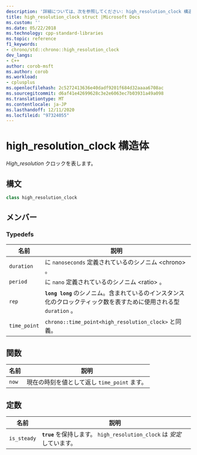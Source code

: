 ```yaml
---
description: '詳細については、次を参照してください: high_resolution_clock 構造体'
title: high_resolution_clock struct |Microsoft Docs
ms.custom: ''
ms.date: 05/22/2018
ms.technology: cpp-standard-libraries
ms.topic: reference
f1_keywords:
- chrono/std::chrono::high_resolution_clock
dev_langs:
- C++
author: corob-msft
ms.author: corob
ms.workload:
- cplusplus
ms.openlocfilehash: 2c5272413636e40dadf9201f684d32aaaa6708ac
ms.sourcegitcommit: d6af41e42699628c3e2e6063ec7b03931a49a098
ms.translationtype: MT
ms.contentlocale: ja-JP
ms.lasthandoff: 12/11/2020
ms.locfileid: "97324055"
---
```

# <a name="high_resolution_clock-struct"></a>high_resolution_clock 構造体

*High_resolution* クロックを表します。

## <a name="syntax"></a>構文

```cpp
class high_resolution_clock
```

## <a name="members"></a>メンバー

### <a name="typedefs"></a>Typedefs

|名前|説明|
|----------|-----------------|
|`duration`|に `nanoseconds` 定義されているのシノニム \<chrono> 。|
|`period`|に `nano` 定義されているのシノニム \<ratio> 。|
|`rep`|**`long long`** のシノニム。含まれているのインスタンス化のクロックティック数を表すために使用される型 `duration` 。|
|`time_point`|`chrono::time_point<high_resolution_clock>` と同義。|

## <a name="functions"></a>関数

|名前|説明|
|-|-|
|`now`|現在の時刻を値として返し `time_point` ます。|

## <a name="constants"></a>定数

|名前|説明|
|----------|-----------------|
|`is_steady`|**`true`** を保持します。 `high_resolution_clock` は *安定* しています。|
